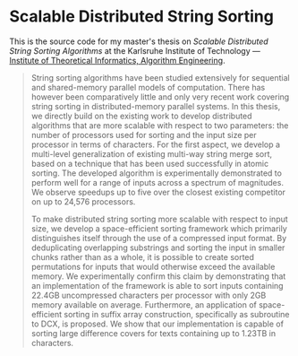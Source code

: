# Scalable Distributed String Sorting

This is the source code for my master's thesis on _Scalable Distributed String Sorting Algorithms_ at
the Karlsruhe Institute of Technology — [Institute of Theoretical Informatics, Algorithm Engineering](https://algo2.iti.kit.edu/).

> String sorting algorithms have been studied extensively for sequential and shared-memory parallel
>     models of computation.
> There has however been comparatively little and only very recent work covering string sorting in
>     distributed-memory parallel systems.
> In this thesis, we directly build on the existing work to develop distributed algorithms that are
>     more scalable with respect to two parameters: the number of processors used for sorting and the
>     input size per processor in terms of characters.
> For the first aspect, we develop a multi-level generalization of existing multi-way string merge
>     sort, based on a technique that has been used successfully in atomic sorting.
> The developed algorithm is experimentally demonstrated to perform well for a range of inputs across
>     a spectrum of magnitudes.
> We observe speedups up to five over the closest existing competitor on up to 24,576 processors.
> 
> To make distributed string sorting more scalable with respect to input size, we develop a
>     space-efficient sorting framework which primarily distinguishes itself through the use of a
>     compressed input format.
> By deduplicating overlapping substrings and sorting the input in smaller chunks rather than as a
>     whole, it is possible to create sorted permutations for inputs that would otherwise exceed the
>     available memory.
> We experimentally confirm this claim by demonstrating that an implementation of the framework is
>     able to sort inputs containing 22.4GB uncompressed characters per processor with only 2GB
>     memory available on average.
> Furthermore, an application of space-efficient sorting in suffix array construction, specifically
>     as subroutine to DCX, is proposed.
> We show that our implementation is capable of sorting large difference covers for texts containing
>     up to 1.23TB in characters.

